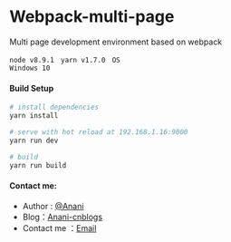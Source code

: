 # Webpack-multi-page

Multi page development environment based on webpack

<code>node v8.9.1</code> &nbsp; <code>yarn v1.7.0</code> &nbsp; <code>OS Windows 10</code>

#### Build Setup

``` bash
# install dependencies
yarn install

# serve with hot reload at 192.168.1.16:9000
yarn run dev

# build
yarn run build

```

#### Contact me:
* Author : [@Anani][1]
* Blog：[Anani-cnblogs][2]
* Contact me ：[Email][3]

[1]: https://weibo.com/dongwanhong
[2]: http://www.cnblogs.com/anani/
[3]: http://mail.qq.com/cgi-bin/qm_share?t=qm_mailme&email=zqqhoKm5pq2moI6oobajr6ei4K2how
